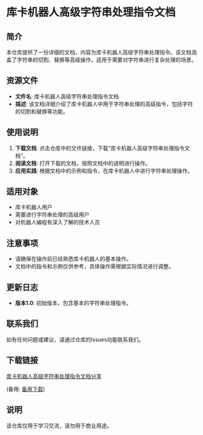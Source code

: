 # 库卡机器人高级字符串处理指令文档

## 简介
本仓库提供了一份详细的文档，内容为库卡机器人高级字符串处理指令。该文档涵盖了字符串的切割、替换等高级操作，适用于需要对字符串进行复杂处理的场景。

## 资源文件
- **文件名**: 库卡机器人高级字符串处理指令文档
- **描述**: 该文档详细介绍了库卡机器人中用于字符串处理的高级指令，包括字符的切割和替换等功能。

## 使用说明
1. **下载文档**: 点击仓库中的文件链接，下载“库卡机器人高级字符串处理指令文档”。
2. **阅读文档**: 打开下载的文档，按照文档中的说明进行操作。
3. **应用实践**: 根据文档中的示例和指令，在库卡机器人中进行字符串处理操作。

## 适用对象
- 库卡机器人用户
- 需要进行字符串处理的高级用户
- 对机器人编程有深入了解的技术人员

## 注意事项
- 请确保在操作前已经熟悉库卡机器人的基本操作。
- 文档中的指令和示例仅供参考，具体操作需根据实际情况进行调整。

## 更新日志
- **版本1.0**: 初始版本，包含基本的字符串处理指令。

## 联系我们
如有任何问题或建议，请通过仓库的Issues功能联系我们。

## 下载链接
[库卡机器人高级字符串处理指令文档分享](https://pan.quark.cn/s/55aee4b598c0) 

(备用: [备用下载](https://pan.baidu.com/s/1UPcvCkXpQOAz8qk7MlP7lQ?pwd=1234))

## 说明

该仓库仅用于学习交流，请勿用于商业用途。
